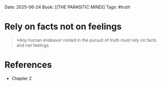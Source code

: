 Date: 2025-06-24
Book: [[THE PARASITIC MIND]]
Tags: #truth 


# Rely on facts not on feelings

>*Any human endeavor rooted in the pursuit of truth must rely on facts and not feelings 

# References
- Chapter 2
 